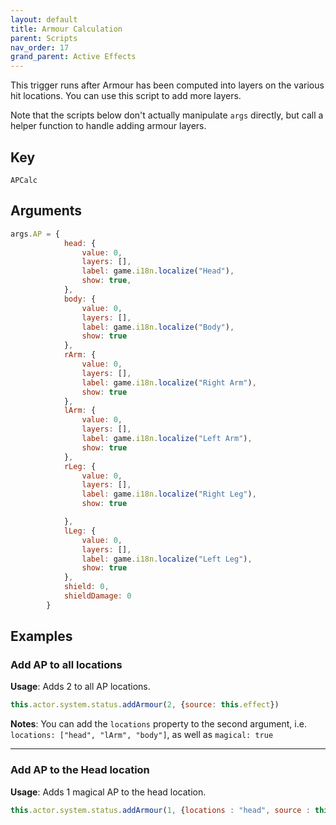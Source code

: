 ```yaml
---
layout: default
title: Armour Calculation
parent: Scripts
nav_order: 17
grand_parent: Active Effects
---
```


This trigger runs after Armour has been computed into layers on the various hit locations. You can use this script to add more layers.

Note that the scripts below don't actually manipulate `args` directly, but call a helper function to handle adding armour layers.

## Key

`APCalc`

## Arguments 

```js
args.AP = {
            head: {
                value: 0,
                layers: [],
                label: game.i18n.localize("Head"),
                show: true,
            },
            body: {
                value: 0,
                layers: [],
                label: game.i18n.localize("Body"),
                show: true
            },
            rArm: {
                value: 0,
                layers: [],
                label: game.i18n.localize("Right Arm"),
                show: true
            },
            lArm: {
                value: 0,
                layers: [],
                label: game.i18n.localize("Left Arm"),
                show: true
            },
            rLeg: {
                value: 0,
                layers: [],
                label: game.i18n.localize("Right Leg"),
                show: true

            },
            lLeg: {
                value: 0,
                layers: [],
                label: game.i18n.localize("Left Leg"),
                show: true
            },
            shield: 0,
            shieldDamage: 0
        }
```

## Examples

### Add AP to all locations

**Usage**: Adds 2 to all AP locations. 

```js
this.actor.system.status.addArmour(2, {source: this.effect})
```

**Notes**: You can add the `locations` property to the second argument, i.e. `locations: ["head", "lArm", "body"]`, as well as `magical: true`

---

### Add AP to the Head location

**Usage**: Adds 1 magical AP to the head location. 

```js
this.actor.system.status.addArmour(1, {locations : "head", source : this.effect, magical : true})
```


